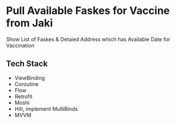 # Pull Available Faskes for Vaccine from Jaki
Show List of Faskes & Detaied Address which has Available Date for Vaccination

## Tech Stack
- ViewBinding
- Coroutine
- Flow
- Retrofit
- Moshi
- Hilt, implement MultiBinds
- MVVM